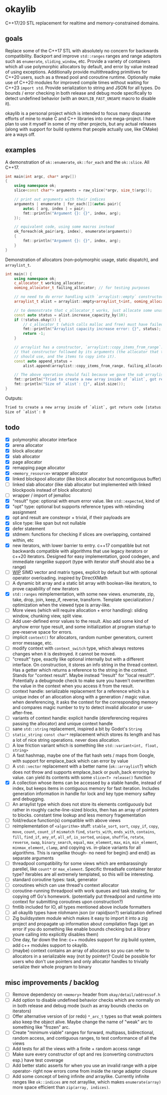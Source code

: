# okaylib

C++17/20 STL replacement for realtime and memory-constrained domains.

## goals

Replace some of the C++17 STL with absolutely no concern for backwards compatibility.
Backport and improve `std::ranges` ranges and range adaptors such as `enumerate`,
`sliding_window`, etc. Provide a variety of containers which all use polymorphic
allocators by default, and error by value instead of using exceptions. Additionally
provide multithreading primitives for C++20 users, such as a thread pool and coroutine
runtime. Optionally make use of C++20 modules for improved compile times without
waiting for C++23 `import std`. Provide serialization to string and JSON for all
types. Do bounds / error checking in both release and debug mode specifically to
detect undefined behavior (with an `OKAYLIB_FAST_UNSAFE` macro to disable it).

okaylib is a personal project which is intended to focus many disparate
efforts of mine to make C and C++ libraries into one mega-project. I have plan to
use it myself in some of my other projects, but any actual releases (along with
support for build systems that people actually use, like CMake) are a ways off.

## examples

A demonstration of `ok::enumerate`, `ok::for_each` and the `ok::slice`. All C++17.

```cpp
int main(int argc, char* argv[])
{
    using namespace ok;
    slice<const char*> arguments = raw_slice(*argv, size_t(argc));

    // print out arguments with their indices
    arguments | enumerate | for_each([](auto& pair){
        auto& [ arg, index ] = pair;
        fmt::println("Argument {}: {}", index, arg);
    });

    // equivalent code, using some macros instead
    ok_foreach(ok_pair(arg, index), enumerate(arguments))
    {
        fmt::println("Argument {}: {}", index, arg);
    }
}
```

Demonstration of allocators (non-polymorphic usage, static dispatch), and
`arraylist_t`.

```cpp
int main() {
    using namespace ok;
    c_allocator_t working_allocator;
    ooming_allocator_t failing_allocator; // for testing purposes

    // no need to do error handling with `arraylist::empty` constructor, which does no allocation
    arraylist_t alist = arraylist::empty<arraylist_t<int, ooming_allocator_t>>(working_allocator);

    // to demonstrate that c_allocator_t works, just allocate some unused space
    const auto status = alist.increase_capacity_by(10);
    if (!status.okay()) {
        // c_allocator_t (which calls malloc and free) must have failed.
        fmt::println("Arraylist capacity increase error: {}", status);
        return -1;
    }

    // arraylist has a constructor, `arraylist::copy_items_from_range`. Pass in
    // that constructor followed by its arguments (the allocator that the sub-arraylist
    // should use, and the items to copy into it).
    const auto append_status =
        alist.append(arraylist::copy_items_from_range, failing_allocator, array_t{1, 2, 3, 4, 5, 6});

    // The above operation should fail because we gave the sub arraylist the failing allocator.
    fmt::println("Tried to create a new array inside of `alist`, got return code {}", append_status);
    fmt::println("Size of `alist`: {}", alist.size());
}
```

Outputs:

```txt
Tried to create a new array inside of `alist`, got return code [status::alloc::error::oom]
Size of `alist`: 0
```

## todo

- [x] polymorphic allocator interface
- [x] arena allocator
- [x] block allocator
- [x] slab allocator
- [x] page allocator
- [x] remapping page allocator
- [x] `<memory_resource>` wrapper allocator
- [x] linked blockpool allocator (like block allocator but noncontiguous buffer)
- [ ] linked slab allocator (like slab allocator but implemented with linked
      blockpools instead of block allocators)
- [ ] wrapper / import of jemalloc
- [x] "result" type: optional with enum error value. like `std::expected`, kind of
- [x] "opt" type: optional but supports reference types with rebinding assignment
- [x] opt and result are constexpr + trivial, if their payloads are
- [x] slice type: like span but not nullable
- [x] defer statement
- [x] stdmem: functions for checking if slices are overlapping, contained
      within, etc
- [x] new iterators, with lower barrier to entry. c++17 compatible but not backwards
      compatible with algorithms that use legacy iterators or c++20 iterators. Designed
      for easy implementation, good codegen, and immediate rangelike support (type
      with iterator stuff should also be a range)
- [ ] [WIP](https://github.com/the-argus/vmath/tree/vector2-special-ops) SIMD vector
      and matrix types, explicit by default but with optional operator overloading.
      inspired by DirectXMath
- [ ] A dynamic bit array and a static bit array with boolean-like iterators, to
      prove capability of new iterators
- [x] `std::ranges` reimplementation, with some new views. enumerate, zip, take,
      drop, join, keep_if, reverse, transform. Template specialization / optimization
      when the viewed type is array-like.
- [ ] More views (which will require allocation + error handling): sliding window,
      chunking view, split view.
- [ ] Add user-defined error values to the result. Also add some kind of anyhow
      error type result, and some initialization at program startup to pre-reserve
      space for errors.
- [ ] implicit `context()` for allocators, random number generators, current error
      message, etc.
- [ ] modify context with `context_switch` type, which always restores changes when
      it is destroyed. it cannot be moved.
- [ ] "cresult" type, exactly like optional internally but with a different interface.
      On construction, it stores an info string in the thread context. Has a getter
      which returns a reference to the string in the context. Stands for "context
      result". Maybe instead "lresult" for "local result?". Potentially a debugmode
      check to make sure you haven't overwritten the value in the context when you
      access it from the result.
- [ ] context handle: serializable replacement for a reference which is a unique
      index of an allocation along with a generation / magic value. when dereferencing,
      it asks the context for the corresponding memory and compares magic number
      to try to detect invalid allocator or use-after-free.
- [ ] variants of context handle: explicit handle (dereferencing requires passing
      the allocator) and unique context handle
- [ ] sane `std::string` replacement, inspired a bit by Godot's `String`
- [ ] `static_string`: `const char*` replacement which stores its length and has
      a lot of nice string operations. never does allocation.
- [ ] A low friction variant which is something like `std::variant<int, float, string>`
- [ ] A fast hashmap, maybe one of the flat hash sets / maps from Google, with
      support for emplace_back which can error by value
- [ ] A `std::vector` replacement with a better name (`ok::arraylist`?) which
      does not throw and supports emplace_back or push_back erroring by value. can
      yield its contents with some `slice<T> release()` function
- [x] A collection whose items can be accessed by a stable handle, instead of
      index, but keeps items in contiguous memory for fast iteration. Includes
      generation information in handle for lock and key type memory saftey and
      debugging.
- [ ] An arraylist type which does not store its elements contiguously but rather
      in roughly cache-line-sized blocks, then has an array of pointers to blocks.
      constant time lookup and less memory fragementation
- [ ] fold/reduce function(s) compatible with above views
- [ ] reimplementation of `<algorithm>` stuff: `stable_sort`, `sort`, `copy_if`,
      `copy`, `move`, `count`, `count_if` `mismatch` `find`, `starts_with`, `ends_with`,
      `contains`, `fill`, `find_if`, `any_of`, `all_of`, `is_sorted`, `unique`, `shuffle`,
      `rotate`, `reverse`, `swap`, `binary_search`, `equal`, `max_element`, `max`,
      `min`, `min_element`, `minmax_element`, `clamp`, and copying vs. in-place
      variants for all algorithms. This is rangelike though- no need for
      begin() and end() as separate arguments
- [ ] threadpool compatibility for some views which are embarassingly parellel,
      like `count*` or `max_element`. Specific threadsafe container iterator type?
      iterables are all extremely templated, so this will be interesting.
- [ ] standard coroutine types: task, generator
- [ ] coroutines which can use thread's context allocator
- [ ] coroutine-running threadpool with work queues and task stealing, for
      copying off Go's homework. (potentially put threadpool and runtime into
      context for submitting coroutines upon construction?)
- [ ] fmtlib included for IO, all types mentioned above include formatters
- [ ] all okaylib types have nlohmann json (or rapidjson?) serialization defined
- [ ] Zig buildsystem module which makes it easy to import it into a zig project
      and propagate up information about compilation flags (get an error if you
      do something like enable bounds checking but a library youre calling into
      explicitly disables them)
- [ ] One day, far down the line: c++ modules support for zig build system, add
      c++ modules support to okaylib.
- [ ] (maybe) context contains an array of allocators so you can refer to allocators
      in a serializable way (not by pointer)? Could be possible for users who
      don't use pointers and only allocator handles to trivially serialize their
      whole program to binary

## misc improvements / backlog

- [ ] Remove dependency on `<memory>` header from `okay/detail/addressof.h`
- [ ] Add option to disable undefined behavior checks which are normally on in
      both release and debug mode (such as array bounds checks on iterators)
- [ ] Offer alternative version of (or redo) `*_arc_t` types so that weak pointers
      also keep the object alive. Maybe change the name of "weak" arc to
      something like "frozen" arc.
- [ ] Create "minimum viable" ranges for forward, multipass, bidirectional,
      random access, and contiguous ranges, to test conformance of all the views
- [ ] Add tests for all the views with a finite + random access range
- [ ] Make sure every constructor of opt and res (converting constructors esp.)
      have test coverage
- [ ] Add better static asserts for when you use an invalid range with a pipe operator-
      right now errors come from inside the range adaptor closure
- [ ] Add some concept of being infinite _and_ arraylike. Currently infinite ranges
      like `ok::indices` are not arraylike, which makes `enumerate(array)` more
      space efficient than `zip(array, indices)`.
